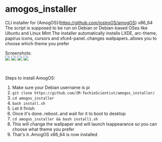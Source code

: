 # amogos_installer
CLI installer for {AmogOS}(https://github.com/jostroOS/amogOS) x86_64
The script is supposed to be run on Debian or Debian-based OSes like Ubuntu and Linux Mint
The installer automatically installs LXDE, arc-theme, papirus icons, cursors and xfce4-panel..changes wallpapers..allows you to choose which theme you prefer

Screenshots: <br>
<img src="https://user-images.githubusercontent.com/84835176/125793821-bef3c323-1b26-4439-8b39-c5bed344239a.png">
<img src="https://user-images.githubusercontent.com/84835176/125793907-19e1eb56-c16f-4d31-9730-f681d2093653.png">
<img src="https://user-images.githubusercontent.com/84835176/125793948-a1555617-3d6b-4ed1-af9b-865b82784c71.png">
<img src="https://user-images.githubusercontent.com/84835176/125793958-b242156a-0b8b-4ea1-82cc-aa781f32a9a9.png">



<br>

Steps to install AmogOS: <br>
1) Make sure your Debian username is pi <br> 
2) `git clone https://github.com/IM-TechieScientist/amogos_installer/` <br> 
3) `cd amogos_installer` <br>
4) `bash install.sh` <br>
5) Let it finish <br>
6) Once it's done..reboot..and wait for it to boot to desktop <br> 
7) `cd amogos_installer && bash install1.sh` <br>
8) This will change the wallpaper and will launch lxappearance so you can choose what theme you prefer <br>
9) That's it..AmogOS x86_64 is now installed

